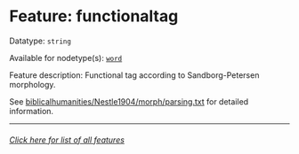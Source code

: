 # Feature: functionaltag

Datatype: `string`

Available for nodetype(s): [`word`](wordnodefeatures.md#readme)

Feature description: Functional tag according to Sandborg-Petersen morphology.

See [biblicalhumanities/Nestle1904/morph/parsing.txt](https://github.com/biblicalhumanities/Nestle1904/blob/master/morph/parsing.txt) for detailed information.

---
###### [Click here for list of all features](home.md#readme)
